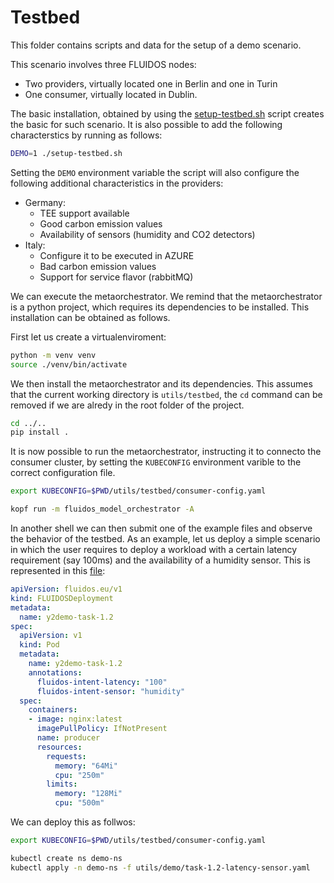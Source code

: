 # Testbed

This folder contains scripts and data for the setup of a demo scenario.

This scenario involves three FLUIDOS nodes:
* Two providers, virtually located one in Berlin and one in Turin
* One consumer, virtually located in Dublin.

The basic installation, obtained by using the [setup-testbed.sh](setup-testbed.sh) script creates the basic for such scenario.
It is also possible to add the following characterstics by running as follows:
```bash
DEMO=1 ./setup-testbed.sh
```

Setting the `DEMO` environment variable the script will also configure the following additional characteristics in the providers:

- Germany:
    - TEE support available
    - Good carbon emission values
    - Availability of sensors (humidity and CO2 detectors)
- Italy:
    - Configure it to be executed in AZURE
    - Bad carbon emission values
    - Support for service flavor (rabbitMQ)


We can execute the metaorchestrator. We remind that the metaorchestrator is a python project, which requires its dependencies to be installed.
This installation can be obtained as follows.

First let us create a virtualenviroment:
```bash
python -m venv venv
source ./venv/bin/activate
```

We then install the metaorchestrator and its dependencies. This assumes that the current working directory is `utils/testbed`, the `cd` command can be removed if we are alredy in the root folder of the project.
```bash
cd ../..
pip install .
```

It is now possible to run the metaorchestrator, instructing it to connecto the consumer cluster, by setting the `KUBECONFIG` environment varible to the correct configuration file.

```bash
export KUBECONFIG=$PWD/utils/testbed/consumer-config.yaml

kopf run -m fluidos_model_orchestrator -A
```

In another shell we can then submit one of the example files and observe the behavior of the testbed.
As an example, let us deploy a simple scenario in which the user requires to deploy a workload with a certain latency requirement (say 100ms) and the availability of a humidity sensor. This is represented in this [file](../demo/task-1.2-latency-sensor.yaml):

```yaml
apiVersion: fluidos.eu/v1
kind: FLUIDOSDeployment
metadata:
  name: y2demo-task-1.2
spec:
  apiVersion: v1
  kind: Pod
  metadata:
    name: y2demo-task-1.2
    annotations:
      fluidos-intent-latency: "100"
      fluidos-intent-sensor: "humidity"
  spec:
    containers:
    - image: nginx:latest
      imagePullPolicy: IfNotPresent
      name: producer
      resources:
        requests:
          memory: "64Mi"
          cpu: "250m"
        limits:
          memory: "128Mi"
          cpu: "500m"
```

We can deploy this as follwos:

```bash
export KUBECONFIG=$PWD/utils/testbed/consumer-config.yaml

kubectl create ns demo-ns
kubectl apply -n demo-ns -f utils/demo/task-1.2-latency-sensor.yaml
```
